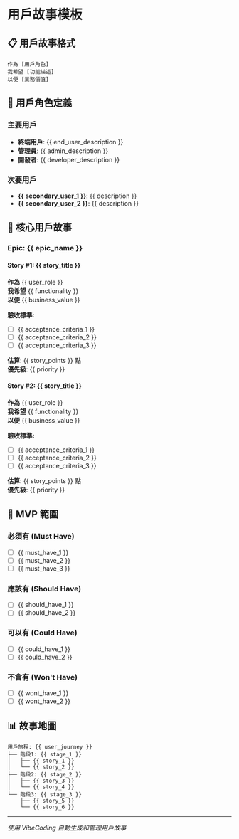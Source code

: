 # 用戶故事模板

## 📋 用戶故事格式

```
作為 [用戶角色]
我希望 [功能描述]  
以便 [業務價值]
```

## 👥 用戶角色定義

### 主要用戶
- **終端用戶**: {{ end_user_description }}
- **管理員**: {{ admin_description }}
- **開發者**: {{ developer_description }}

### 次要用戶  
- **{{ secondary_user_1 }}**: {{ description }}
- **{{ secondary_user_2 }}**: {{ description }}

## 📖 核心用戶故事

### Epic: {{ epic_name }}

#### Story #1: {{ story_title }}
**作為** {{ user_role }}  
**我希望** {{ functionality }}  
**以便** {{ business_value }}

**驗收標準:**
- [ ] {{ acceptance_criteria_1 }}
- [ ] {{ acceptance_criteria_2 }}
- [ ] {{ acceptance_criteria_3 }}

**估算**: {{ story_points }} 點  
**優先級**: {{ priority }}

#### Story #2: {{ story_title }}
**作為** {{ user_role }}  
**我希望** {{ functionality }}  
**以便** {{ business_value }}

**驗收標準:**
- [ ] {{ acceptance_criteria_1 }}
- [ ] {{ acceptance_criteria_2 }}
- [ ] {{ acceptance_criteria_3 }}

**估算**: {{ story_points }} 點  
**優先級**: {{ priority }}

## 🎯 MVP 範圍

### 必須有 (Must Have)
- [ ] {{ must_have_1 }}
- [ ] {{ must_have_2 }}
- [ ] {{ must_have_3 }}

### 應該有 (Should Have)  
- [ ] {{ should_have_1 }}
- [ ] {{ should_have_2 }}

### 可以有 (Could Have)
- [ ] {{ could_have_1 }}
- [ ] {{ could_have_2 }}

### 不會有 (Won't Have)
- [ ] {{ wont_have_1 }}
- [ ] {{ wont_have_2 }}

## 📊 故事地圖

```
用戶旅程: {{ user_journey }}
├── 階段1: {{ stage_1 }}
│   ├── {{ story_1 }}
│   └── {{ story_2 }}
├── 階段2: {{ stage_2 }}  
│   ├── {{ story_3 }}
│   └── {{ story_4 }}
└── 階段3: {{ stage_3 }}
    ├── {{ story_5 }}
    └── {{ story_6 }}
```

---
*使用 VibeCoding 自動生成和管理用戶故事* 